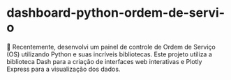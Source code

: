 # dashboard-python-ordem-de-servi-o

🚀 Recentemente, desenvolvi um painel de controle de Ordem de Serviço (OS) utilizando Python e suas incríveis bibliotecas. Este projeto utiliza a biblioteca Dash para a criação de interfaces web interativas e Plotly Express para a visualização dos dados.


